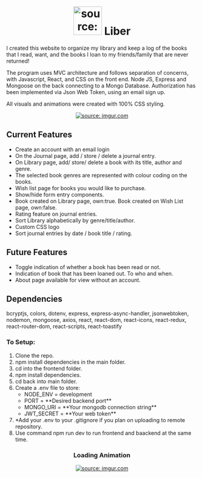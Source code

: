 <h1 align="center"><img height="75px"src="https://i.imgur.com/OgwNEG6.png" title="source: imgur.com" /> Liber</h1>

I created this website to organize my library and keep a log of the books that I read, want, and the books I loan to my friends/family that are never returned!

The program uses MVC architecture and follows separation of concerns, with Javascript, React, and CSS on the front end. Node JS, Express and Mongoose on the back connecting to a Mongo Database.
Authorization has been implemented via Json Web Token, using an email sign up.

All visuals and animations were created with 100% CSS styling.

<p align="center"><a href="https://imgur.com/60aR9Ca"><img src="https://i.imgur.com/60aR9Ca.gif" title="source: imgur.com" /></a></p>

<h2>Current Features</h2>
<ul>
<li>Create an account with an email login</li>
<li>On the Journal page, add / store / delete a journal entry.</li>
<li>On Library page, add/ store/ delete a book with its title, author and genre.</li>
<li>The selected book genres are represented with colour coding on the books.</li>
<li>Wish list page for books you would like to purchase.</li>
<li>Show/hide form entry components.</li>
<li>Book created on Library page, own:true. Book created on Wish List page, own:false.</li>
<li>Rating feature on journal entries.</li>
<li>Sort Library alphabetically by genre/title/author.</li>
<li>Custom CSS logo</li>
<li>Sort journal entries by date / book title / rating.</li>
</ul>

<h2>Future Features</h2>
<ul>
<li>Toggle indication of whether a book has been read or not.</li>
<li>Indication of book that has been loaned out. To who and when.</li>
<li>About page available for view without an account.</li>

</ul>

<h2>Dependencies</h2>
bcryptjs, colors, dotenv, express, express-async-handler, jsonwebtoken, nodemon, mongoose, axios, react, react-dom, react-icons, react-redux, react-router-dom, react-scripts, react-toastify
<h3>To Setup:</h3>
<ol>
<li> Clone the repo. </li>
<li> npm install dependencies in the main folder.</li>
<li> cd into the frontend folder.</li>
<li> npm install dependencies.</li>
<li> cd back into main folder.</li>
<li> Create a .env file to store:
<ul>
  <li>NODE_ENV = development</li>
  <li>PORT = **Desired backend port**</li>
  <li>MONGO_URI = **Your mongodb connection string**</li>
  <li>JWT_SECRET = **Your web token**</li>
  </ul>
  </li>
<li> *Add your .env to your .gitignore if you plan on uploading to remote repository. </li>
<li> Use command npm run dev to run frontend and baackend at the same time.</li>
</ol>

<h3 align="center">Loading Animation</h3>
<p align="center"><a href="https://imgur.com/sYUPO9J"><img src="https://i.imgur.com/sYUPO9J.gif" title="source: imgur.com" /></a></p>
